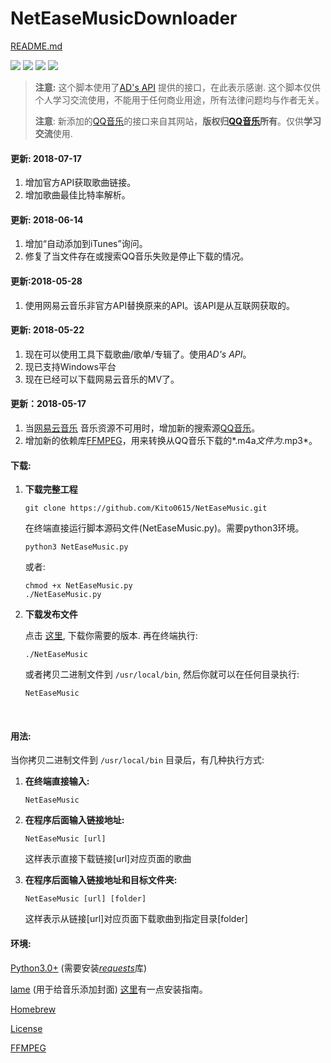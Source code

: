 # NetEaseMusicDownloader

[README.md](https://github.com/Kito0615/NetEaseMusicDownloader/blob/master/README.md) 

![](https://img.shields.io/badge/Platform-Python3-009eff.svg) ![](https://img.shields.io/badge/Windows-Supported-00efff.svg)  ![](https://img.shields.io/badge/MacOS-Supported-00efff.svg) ![](https://img.shields.io/badge/Linux-Supported-00efff.svg)

> **注意:** 这个脚本使用了[AD's API](https://api.imjad.cn/) 提供的接口，在此表示感谢. 这个脚本仅供个人学习交流使用，不能用于任何商业用途，所有法律问题均与作者无关。
>
> **注意**: 新添加的[QQ音乐](http://y.qq.com)的接口来自其网站，**版权归[QQ音乐](http://y.qq.com)所有**。仅供**学习交流**使用.

#### 更新: 2018-07-17

1. 增加官方API获取歌曲链接。
2. 增加歌曲最佳比特率解析。

#### 更新: 2018-06-14

1. 增加“自动添加到iTunes”询问。
2. 修复了当文件存在或搜索QQ音乐失败是停止下载的情况。

#### 更新:2018-05-28

1. 使用网易云音乐非官方API替换原来的API。该API是从互联网获取的。

#### 更新: 2018-05-22

1. 现在可以使用工具下载歌曲/歌单/专辑了。使用*AD's API*。
2. 现已支持Windows平台
3. 现在已经可以下载网易云音乐的MV了。

#### 更新：2018-05-17

1. 当[网易云音乐](http://music.163.com) 音乐资源不可用时，增加新的搜索源[QQ音乐](http://y.qq.com)。
2. 增加新的依赖库[FFMPEG](http://ffmpeg.org)，用来转换从QQ音乐下载的*.m4a*文件为*.mp3*。

#### 下载:

1. **下载完整工程**

   ```shell
   git clone https://github.com/Kito0615/NetEaseMusic.git	
   ```

   在终端直接运行脚本源码文件(NetEaseMusic.py)。需要python3环境。

   ```shell
   python3 NetEaseMusic.py
   ```

   或者:

   ```shell
   chmod +x NetEaseMusic.py
   ./NetEaseMusic.py
   ```

2. **下载发布文件**

   点击 [这里](https://github.com/Kito0615/NetEaseMusicDownloader/releases), 下载你需要的版本. 再在终端执行:

   ```shell
   ./NetEaseMusic
   ```

   或者拷贝二进制文件到 `/usr/local/bin`, 然后你就可以在任何目录执行:

   ```shell
   NetEaseMusic
   ```

   ​

#### 用法:

当你拷贝二进制文件到 `/usr/local/bin` 目录后，有几种执行方式:

1. **在终端直接输入:**

   ```shell
   NetEaseMusic	
   ```

2. **在程序后面输入链接地址:**

   ```shell
   NetEaseMusic [url]	
   ```

   这样表示直接下载链接[url]对应页面的歌曲

3. **在程序后面输入链接地址和目标文件夹:**

   ```shell
   NetEaseMusic [url] [folder]
   ```

   这样表示从链接[url]对应页面下载歌曲到指定目录[folder]

#### 环境:

[Python3.0+](https://www.python.org/downloads/mac-osx/) (需要安装[*requests*](https://github.com/requests/requests)库)

[lame](http://lame.sourceforge.net) (用于给音乐添加封面) [这里](https://github.com/Kito0615/NetEaseMusicDownloader/blob/master/Install_lame.md)有一点安装指南。

[Homebrew](https://brew.sh/) 

[License](http://github.com/Kito0615/NetEaseMusicDownloader/blob/master/MIT.md)

[FFMPEG](http://ffmpeg.org)

